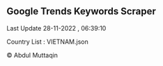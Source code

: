 

## Google Trends Keywords Scraper 
 
Last Update 28-11-2022 , 06:39:10

Country List :
VIETNAM.json



© Abdul Muttaqin 
